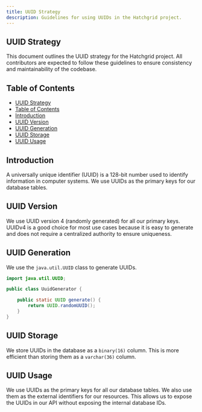 ```yaml
---
title: UUID Strategy
description: Guidelines for using UUIDs in the Hatchgrid project.
---
```


## UUID Strategy

This document outlines the UUID strategy for the Hatchgrid project. All contributors are expected to follow these guidelines to ensure consistency and maintainability of the codebase.

## Table of Contents

- [UUID Strategy](#uuid-strategy)
- [Table of Contents](#table-of-contents)
- [Introduction](#introduction)
- [UUID Version](#uuid-version)
- [UUID Generation](#uuid-generation)
- [UUID Storage](#uuid-storage)
- [UUID Usage](#uuid-usage)

## Introduction

A universally unique identifier (UUID) is a 128-bit number used to identify information in computer systems. We use UUIDs as the primary keys for our database tables.

## UUID Version

We use UUID version 4 (randomly generated) for all our primary keys. UUIDv4 is a good choice for most use cases because it is easy to generate and does not require a centralized authority to ensure uniqueness.

## UUID Generation

We use the `java.util.UUID` class to generate UUIDs.

```java
import java.util.UUID;

public class UuidGenerator {

    public static UUID generate() {
        return UUID.randomUUID();
    }
}
```

## UUID Storage

We store UUIDs in the database as a `binary(16)` column. This is more efficient than storing them as a `varchar(36)` column.

## UUID Usage

We use UUIDs as the primary keys for all our database tables. We also use them as the external identifiers for our resources. This allows us to expose the UUIDs in our API without exposing the internal database IDs.
